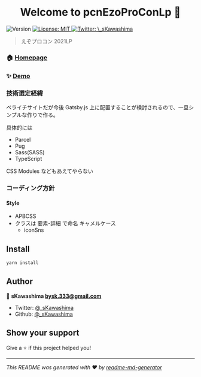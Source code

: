 <h1 align="center">Welcome to pcnEzoProConLp 👋</h1>
<p>
  <img alt="Version" src="https://img.shields.io/badge/version-1.0.0-blue.svg?cacheSeconds=2592000" />
  <a href="#" target="_blank">
    <img alt="License: MIT" src="https://img.shields.io/badge/License-MIT-yellow.svg" />
  </a>
  <a href="https://twitter.com/\_sKawashima" target="_blank">
    <img alt="Twitter: \_sKawashima" src="https://img.shields.io/twitter/follow/\_sKawashima.svg?style=social" />
  </a>
</p>

> えぞプロコン 2021LP

### 🏠 [Homepage](まだ)

### ✨ [Demo](まだ)

### 技術選定経緯

ペライチサイトだが今後 Gatsby.js 上に配置することが検討されるので、一旦シンプルな作りで作る。

具体的には

- Parcel
- Pug
- Sass(SASS)
- TypeScript

CSS Modules などもあえてやらない

### コーディング方針

#### Style

- APBCSS
- クラスは 要素-詳細 で命名 キャメルケース
  - iconSns

## Install

```sh
yarn install
```

## Author

👤 **sKawashima <bysk.333@gmail.com>**

- Twitter: [@\_sKawashima](https://twitter.com/_sKawashima)
- Github: [@\_sKawashima](https://github.com/_sKawashima)

## Show your support

Give a ⭐️ if this project helped you!

---

_This README was generated with ❤️ by [readme-md-generator](https://github.com/kefranabg/readme-md-generator)_
